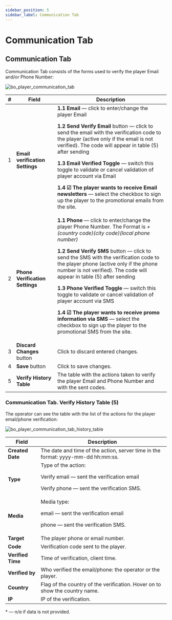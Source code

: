 ```yaml
---
sidebar_position: 5
sidebar_label: Communication Tab
---
```


# Communication Tab

## Communication Tab

Communication Tab consists of the forms used to verify the player Email and/or Phone Number:

![bo_player_communication_tab](https://i.imgur.com/I3uu2IV.png)

| # | Field | Description |
|-|-|-|
| 1 | **Email verification Settings** | **1.1 Email** &mdash; click to enter/change the player Email<p>**1.2 Send Verify Email** button &mdash; click to send the email with the verification code to the player (active only if the email is not verified). The code will appear in table (5) after sending</p><p>**1.3 Email Verified Toggle** &mdash; switch this toggle to validate or cancel validation of player account via Email</p><p>**1.4 ☑ The player wants to receive Email newsletters** &mdash; select the checkbox to sign up the player to the promotional emails from the site.</p> |
| 2 | **Phone Verification Settings** | **1.1 Phone** &mdash; click to enter/change the player Phone Number. The Format is *+(country code)(city code)(local phone number)*<p>**1.2 Send Verify SMS** button &mdash; click to send the SMS with the verification code to the player phone (active only if the phone number is not verified). The code will appear in table (5) after sending</p><p>**1.3 Phone Verified Toggle** &mdash; switch this toggle to validate or cancel validation of player account via SMS</p><p>**1.4 ☑ The player wants to receive promo information via SMS** &mdash; select the checkbox to sign up the player to the promotional SMS from the site.</p> |
| 3 | **Discard Changes** button | Click to discard entered changes. |
| 4 | **Save** button | Click to save changes. |
| 5 | **Verify History Table** | The table with the actions taken to verify the player Email and Phone Number and with the sent codes. |

### Communication Tab. Verify History Table (5)

The operator can see the table with the list of the actions for the player email/phone verification:

![bo_player_communication_tab_history_table](https://i.imgur.com/FrLu2x1.png)

| Field | Description |
|-|-|
| **Created Date** | The date and time of the action, server time in the format: yyyy-mm-dd hh:mm:ss. |
| **Type** | Type of the action: <p>Verify email &mdash; sent the verification email</p><p>Verify phone &mdash; sent the verification SMS.</p> |
| **Media** | Media type:<p>email &mdash; sent the verification email</p><p>phone &mdash; sent the verification SMS.</p> |
| **Target** | The player phone or email number. |
| **Code** | Verification code sent to the player. |
| **Verified Time** | Time of verification, client time. |
| **Verified by** | Who verified the email/phone: the operator or the player. |
| **Country** | Flag of the country of the verification. Hover on to show the country name. |
| **IP** | IP of the verification. |

&ast; &mdash; *n/a* if data is not provided.
